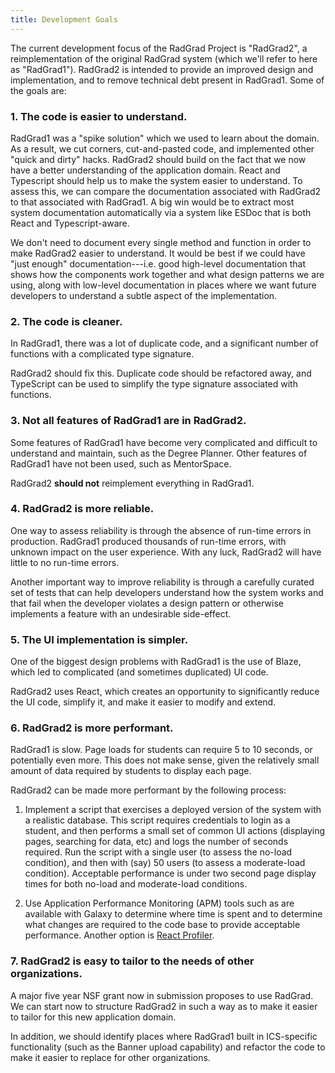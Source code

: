 ```yaml
---
title: Development Goals
---
```


The current development focus of the RadGrad Project is "RadGrad2", a reimplementation of the original RadGrad system (which we'll refer to here as "RadGrad1"). RadGrad2 is intended to provide an improved design and implementation, and to remove technical debt present in RadGrad1. Some of the goals are:

### 1. The code is easier to understand.

RadGrad1 was a "spike solution" which we used to learn about the domain. As a result, we cut corners, cut-and-pasted code, and implemented other "quick and dirty" hacks.  RadGrad2 should build on the fact that we now have a better understanding of the application domain.  React and Typescript should help us to make the system easier to understand.  To assess this, we can compare the documentation associated with RadGrad2 to that associated with RadGrad1.   A big win would be to extract most system documentation automatically via a system like ESDoc that is both React and Typescript-aware.

We don't need to document every single method and function in order to make RadGrad2 easier to understand. It would be best if we could have "just enough" documentation---i.e. good high-level documentation that shows how the components work together and what design patterns we are using, along with low-level documentation in places where we want future developers to understand a subtle aspect of the implementation.

### 2. The code is cleaner.

In RadGrad1, there was a lot of duplicate code, and a significant number of functions with a complicated type signature.

RadGrad2 should fix this. Duplicate code should be refactored away, and TypeScript can be used to simplify the type signature associated with functions.

### 3. Not all features of RadGrad1 are in RadGrad2.

Some features of RadGrad1 have become very complicated and difficult to understand and maintain, such as the Degree Planner. Other features of RadGrad1 have not been used, such as MentorSpace.

RadGrad2 **should not** reimplement everything in RadGrad1.

### 4. RadGrad2 is more reliable.

One way to assess reliability is through the absence of run-time errors in production. RadGrad1 produced thousands of run-time errors, with unknown impact on the user experience. With any luck, RadGrad2 will have little to no run-time errors.

Another important way to improve reliability is through a carefully curated set of tests that can help developers understand how the system works and that fail when the developer violates a design pattern or otherwise implements a feature with an undesirable side-effect.

### 5. The UI implementation is simpler.

One of the biggest design problems with RadGrad1 is the use of Blaze, which led to complicated (and sometimes duplicated) UI code.

RadGrad2 uses React, which creates an opportunity to significantly reduce the UI code, simplify it, and make it easier to modify and extend.

### 6. RadGrad2 is more performant.

RadGrad1 is slow.  Page loads for students can require 5 to 10 seconds, or potentially even more.  This does not make sense, given the relatively small amount of data required by students to display each page.

RadGrad2 can be made more performant by the following process:

  1. Implement a script that exercises a deployed version of the system with a realistic database. This script requires credentials to login as a student, and then performs a small set of common UI actions (displaying pages, searching for data, etc) and logs the number of seconds required.  Run the script with a single user (to assess the no-load condition), and then with (say) 50 users (to assess a moderate-load condition).  Acceptable performance is under two second page display times for both no-load and moderate-load conditions.

  2. Use Application Performance Monitoring (APM) tools such as are available with Galaxy to determine where time is spent and to determine what changes are required to the code base to provide acceptable performance. Another option is [React Profiler](https://blog.bitsrc.io/measure-performance-with-the-new-react-profiler-component-14d3801d232d).

### 7. RadGrad2 is easy to tailor to the needs of other organizations.

A major five year NSF grant now in submission proposes to use RadGrad. We can start now to structure RadGrad2 in such a way as to make it easier to tailor for this new application domain.

In addition, we should identify places where RadGrad1 built in ICS-specific functionality (such as the Banner upload capability) and refactor the code to make it easier to replace for other organizations.



